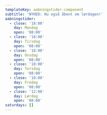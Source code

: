 ```yaml
---
templateKey: aabningstider-component
subtitle: 'NYHED: Nu også åbent om lørdagen!'
aabningstider:
  - close: '18:00'
    day: Mandag
    open: '08:00'
  - close: '18:00'
    day: Tirsdag
    open: '08:00'
  - close: '18:00'
    day: Onsdag
    open: '08:00'
  - close: '18:00'
    day: Torsdag
    open: '08:00'
  - close: '18:00'
    day: Fredag
    open: '08:00'
  - close: '12:00'
    day: Lørdag
    open: '08:00'
saturdays: []
---
```


